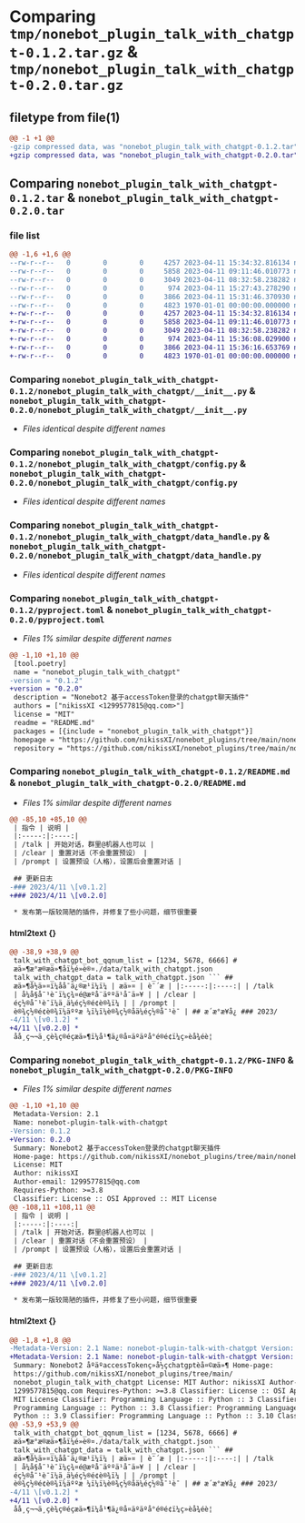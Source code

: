 # Comparing `tmp/nonebot_plugin_talk_with_chatgpt-0.1.2.tar.gz` & `tmp/nonebot_plugin_talk_with_chatgpt-0.2.0.tar.gz`

## filetype from file(1)

```diff
@@ -1 +1 @@
-gzip compressed data, was "nonebot_plugin_talk_with_chatgpt-0.1.2.tar", max compression
+gzip compressed data, was "nonebot_plugin_talk_with_chatgpt-0.2.0.tar", max compression
```

## Comparing `nonebot_plugin_talk_with_chatgpt-0.1.2.tar` & `nonebot_plugin_talk_with_chatgpt-0.2.0.tar`

### file list

```diff
@@ -1,6 +1,6 @@
--rw-r--r--   0        0        0     4257 2023-04-11 15:34:32.816134 nonebot_plugin_talk_with_chatgpt-0.1.2/nonebot_plugin_talk_with_chatgpt/__init__.py
--rw-r--r--   0        0        0     5858 2023-04-11 09:11:46.010773 nonebot_plugin_talk_with_chatgpt-0.1.2/nonebot_plugin_talk_with_chatgpt/config.py
--rw-r--r--   0        0        0     3049 2023-04-11 08:32:58.238282 nonebot_plugin_talk_with_chatgpt-0.1.2/nonebot_plugin_talk_with_chatgpt/data_handle.py
--rw-r--r--   0        0        0      974 2023-04-11 15:27:43.278290 nonebot_plugin_talk_with_chatgpt-0.1.2/pyproject.toml
--rw-r--r--   0        0        0     3866 2023-04-11 15:31:46.370930 nonebot_plugin_talk_with_chatgpt-0.1.2/README.md
--rw-r--r--   0        0        0     4823 1970-01-01 00:00:00.000000 nonebot_plugin_talk_with_chatgpt-0.1.2/PKG-INFO
+-rw-r--r--   0        0        0     4257 2023-04-11 15:34:32.816134 nonebot_plugin_talk_with_chatgpt-0.2.0/nonebot_plugin_talk_with_chatgpt/__init__.py
+-rw-r--r--   0        0        0     5858 2023-04-11 09:11:46.010773 nonebot_plugin_talk_with_chatgpt-0.2.0/nonebot_plugin_talk_with_chatgpt/config.py
+-rw-r--r--   0        0        0     3049 2023-04-11 08:32:58.238282 nonebot_plugin_talk_with_chatgpt-0.2.0/nonebot_plugin_talk_with_chatgpt/data_handle.py
+-rw-r--r--   0        0        0      974 2023-04-11 15:36:08.029900 nonebot_plugin_talk_with_chatgpt-0.2.0/pyproject.toml
+-rw-r--r--   0        0        0     3866 2023-04-11 15:36:16.653769 nonebot_plugin_talk_with_chatgpt-0.2.0/README.md
+-rw-r--r--   0        0        0     4823 1970-01-01 00:00:00.000000 nonebot_plugin_talk_with_chatgpt-0.2.0/PKG-INFO
```

### Comparing `nonebot_plugin_talk_with_chatgpt-0.1.2/nonebot_plugin_talk_with_chatgpt/__init__.py` & `nonebot_plugin_talk_with_chatgpt-0.2.0/nonebot_plugin_talk_with_chatgpt/__init__.py`

 * *Files identical despite different names*

### Comparing `nonebot_plugin_talk_with_chatgpt-0.1.2/nonebot_plugin_talk_with_chatgpt/config.py` & `nonebot_plugin_talk_with_chatgpt-0.2.0/nonebot_plugin_talk_with_chatgpt/config.py`

 * *Files identical despite different names*

### Comparing `nonebot_plugin_talk_with_chatgpt-0.1.2/nonebot_plugin_talk_with_chatgpt/data_handle.py` & `nonebot_plugin_talk_with_chatgpt-0.2.0/nonebot_plugin_talk_with_chatgpt/data_handle.py`

 * *Files identical despite different names*

### Comparing `nonebot_plugin_talk_with_chatgpt-0.1.2/pyproject.toml` & `nonebot_plugin_talk_with_chatgpt-0.2.0/pyproject.toml`

 * *Files 1% similar despite different names*

```diff
@@ -1,10 +1,10 @@
 [tool.poetry]
 name = "nonebot_plugin_talk_with_chatgpt"
-version = "0.1.2"
+version = "0.2.0"
 description = "Nonebot2 基于accessToken登录的chatgpt聊天插件"
 authors = ["nikissXI <1299577815@qq.com>"]
 license = "MIT"
 readme = "README.md"
 packages = [{include = "nonebot_plugin_talk_with_chatgpt"}]
 homepage = "https://github.com/nikissXI/nonebot_plugins/tree/main/nonebot_plugin_talk_with_chatgpt"
 repository = "https://github.com/nikissXI/nonebot_plugins/tree/main/nonebot_plugin_talk_with_chatgpt"
```

### Comparing `nonebot_plugin_talk_with_chatgpt-0.1.2/README.md` & `nonebot_plugin_talk_with_chatgpt-0.2.0/README.md`

 * *Files 1% similar despite different names*

```diff
@@ -85,10 +85,10 @@
 | 指令 | 说明 |
 |:-----:|:----:|
 | /talk | 开始对话，群里@机器人也可以 |
 | /clear | 重置对话（不会重置预设） |
 | /prompt | 设置预设（人格），设置后会重置对话 |
 
 ## 更新日志
-### 2023/4/11 \[v0.1.2]
+### 2023/4/11 \[v0.2.0]
 
 * 发布第一版较简陋的插件，并修复了些小问题，细节很重要
```

#### html2text {}

```diff
@@ -38,9 +38,9 @@
 talk_with_chatgpt_bot_qqnum_list = [1234, 5678, 6666] #
 æä»¶æ°æ®æä»¶åï¼é»è®¤./data/talk_with_chatgpt.json
 talk_with_chatgpt_data = talk_with_chatgpt.json ``` ##
 æä»¶å½ä»¤ï¼åå¯ä¿®æ¹ï¼ï¼ | æä»¤ | è¯´æ | |:-----:|:----:| | /talk
 | å¼å§å¯¹è¯ï¼ç¾¤é@æºå¨äººä¹å¯ä»¥ | | /clear |
 éç½®å¯¹è¯ï¼ä¸ä¼éç½®é¢è®¾ï¼ | | /prompt |
 è®¾ç½®é¢è®¾ï¼äººæ ¼ï¼ï¼è®¾ç½®åä¼éç½®å¯¹è¯ | ## æ´æ°æ¥å¿ ### 2023/
-4/11 \[v0.1.2] *
+4/11 \[v0.2.0] *
 åå¸ç¬¬ä¸çè¾ç®éçæä»¶ï¼å¹¶ä¿®å¤äºäºå°é®é¢ï¼ç»èå¾éè¦
```

### Comparing `nonebot_plugin_talk_with_chatgpt-0.1.2/PKG-INFO` & `nonebot_plugin_talk_with_chatgpt-0.2.0/PKG-INFO`

 * *Files 1% similar despite different names*

```diff
@@ -1,10 +1,10 @@
 Metadata-Version: 2.1
 Name: nonebot-plugin-talk-with-chatgpt
-Version: 0.1.2
+Version: 0.2.0
 Summary: Nonebot2 基于accessToken登录的chatgpt聊天插件
 Home-page: https://github.com/nikissXI/nonebot_plugins/tree/main/nonebot_plugin_talk_with_chatgpt
 License: MIT
 Author: nikissXI
 Author-email: 1299577815@qq.com
 Requires-Python: >=3.8
 Classifier: License :: OSI Approved :: MIT License
@@ -108,11 +108,11 @@
 | 指令 | 说明 |
 |:-----:|:----:|
 | /talk | 开始对话，群里@机器人也可以 |
 | /clear | 重置对话（不会重置预设） |
 | /prompt | 设置预设（人格），设置后会重置对话 |
 
 ## 更新日志
-### 2023/4/11 \[v0.1.2]
+### 2023/4/11 \[v0.2.0]
 
 * 发布第一版较简陋的插件，并修复了些小问题，细节很重要
```

#### html2text {}

```diff
@@ -1,8 +1,8 @@
-Metadata-Version: 2.1 Name: nonebot-plugin-talk-with-chatgpt Version: 0.1.2
+Metadata-Version: 2.1 Name: nonebot-plugin-talk-with-chatgpt Version: 0.2.0
 Summary: Nonebot2 åºäºaccessTokenç»å½çchatgptèå¤©æä»¶ Home-page:
 https://github.com/nikissXI/nonebot_plugins/tree/main/
 nonebot_plugin_talk_with_chatgpt License: MIT Author: nikissXI Author-email:
 1299577815@qq.com Requires-Python: >=3.8 Classifier: License :: OSI Approved ::
 MIT License Classifier: Programming Language :: Python :: 3 Classifier:
 Programming Language :: Python :: 3.8 Classifier: Programming Language ::
 Python :: 3.9 Classifier: Programming Language :: Python :: 3.10 Classifier:
@@ -53,9 +53,9 @@
 talk_with_chatgpt_bot_qqnum_list = [1234, 5678, 6666] #
 æä»¶æ°æ®æä»¶åï¼é»è®¤./data/talk_with_chatgpt.json
 talk_with_chatgpt_data = talk_with_chatgpt.json ``` ##
 æä»¶å½ä»¤ï¼åå¯ä¿®æ¹ï¼ï¼ | æä»¤ | è¯´æ | |:-----:|:----:| | /talk
 | å¼å§å¯¹è¯ï¼ç¾¤é@æºå¨äººä¹å¯ä»¥ | | /clear |
 éç½®å¯¹è¯ï¼ä¸ä¼éç½®é¢è®¾ï¼ | | /prompt |
 è®¾ç½®é¢è®¾ï¼äººæ ¼ï¼ï¼è®¾ç½®åä¼éç½®å¯¹è¯ | ## æ´æ°æ¥å¿ ### 2023/
-4/11 \[v0.1.2] *
+4/11 \[v0.2.0] *
 åå¸ç¬¬ä¸çè¾ç®éçæä»¶ï¼å¹¶ä¿®å¤äºäºå°é®é¢ï¼ç»èå¾éè¦
```

